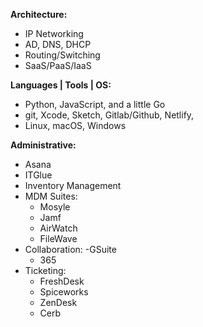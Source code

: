 **Architecture:**
- IP Networking
- AD, DNS, DHCP
- Routing/Switching
- SaaS/PaaS/IaaS

**Languages | Tools | OS:** 
- Python, JavaScript, and a little Go
- git, Xcode, Sketch, Gitlab/Github, Netlify,
- Linux, macOS, Windows

**Administrative:** 
- Asana
- ITGlue
- Inventory Management
- MDM Suites:
	- Mosyle
	- Jamf 
	- AirWatch 
	- FileWave 
- Collaboration:
	-GSuite 
	- 365
- Ticketing: 
	- FreshDesk
	- Spiceworks
	- ZenDesk
	- Cerb

